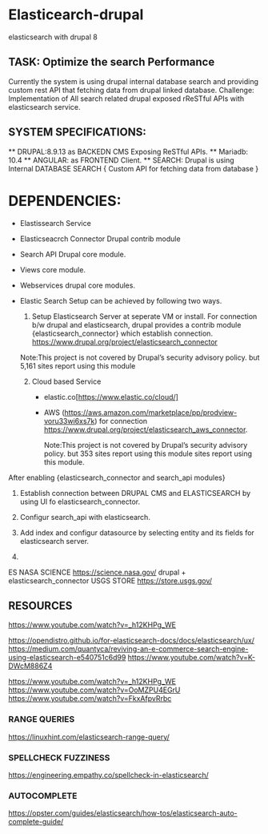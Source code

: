 # Elasticearch-drupal
elasticsearch with drupal 8


## TASK: Optimize the search Performance

Currently the system is using drupal internal database search and providing custom rest API that fetching data from drupal linked database.
Challenge: Implementation of All search related drupal exposed rReSTful APIs with elasticsearch service.

## SYSTEM SPECIFICATIONS:

** DRUPAL:8.9.13 as BACKEDN CMS Exposing ReSTful APIs.
** Mariadb: 10.4
** ANGULAR:        as FRONTEND Client.
** SEARCH: Drupal is using Internal DATABASE SEARCH { Custom API for fetching data from database }

# DEPENDENCIES:
  * Elastissearch Service
  * Elasticseacrch Connector Drupal contrib module
  * Search API Drupal core module.
  * Views core module.
  * Webservices drupal core modules.

* Elastic Search Setup can be achieved by following two ways.

    1. Setup Elasticsearch Server at seperate VM  or install. For connection b/w drupal and elasticsearch, drupal provides a contrib module {elasticsearch_connector} which establish connection. https://www.drupal.org/project/elasticsearch_connector

    Note:This project is not covered by Drupal’s security advisory policy.
    but 5,161 sites report using this module

   2. Cloud based Service
      * elastic.co[https://www.elastic.co/cloud/]

      * AWS (https://aws.amazon.com/marketplace/pp/prodview-voru33wi6xs7k)
        for connection https://www.drupal.org/project/elasticsearch_aws_connector.

        Note:This project is not covered by Drupal’s security advisory policy.
    but 353 sites report using this module sites report using this module.

After enabling {elasticsearch_connector and search_api modules}

1. Establish connection between DRUPAL CMS and ELASTICSEARCH by using UI fo elasticsearch_connector.

2. Configur search_api with elasticsearch.

3. Add index and configur datasource by selecting  entity and its fields for elasticsearch server.

4.




ES
NASA SCIENCE
https://science.nasa.gov/
drupal + elasticsearch_connector
USGS STORE
https://store.usgs.gov/




## RESOURCES
https://www.youtube.com/watch?v=_h12KHPg_WE

https://opendistro.github.io/for-elasticsearch-docs/docs/elasticsearch/ux/
https://medium.com/quantyca/reviving-an-e-commerce-search-engine-using-elasticsearch-e540751c6d99
https://www.youtube.com/watch?v=K-DWcM886Z4

https://www.youtube.com/watch?v=_h12KHPg_WE
https://www.youtube.com/watch?v=OoMZPU4EGrU
https://www.youtube.com/watch?v=FkxAfpvRrbc

### RANGE QUERIES
https://linuxhint.com/elasticsearch-range-query/

### SPELLCHECK FUZZINESS
  https://engineering.empathy.co/spellcheck-in-elasticsearch/

### AUTOCOMPLETE
  https://opster.com/guides/elasticsearch/how-tos/elasticsearch-auto-complete-guide/
